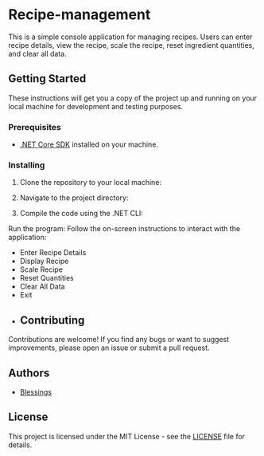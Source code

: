 # Recipe-management
This is a simple console application for managing recipes. Users can enter recipe details, view the recipe, scale the recipe, reset ingredient quantities, and clear all data.

## Getting Started

These instructions will get you a copy of the project up and running on your local machine for development and testing purposes.

### Prerequisites

- [.NET Core SDK](https://dotnet.microsoft.com/download) installed on your machine.

### Installing

1. Clone the repository to your local machine:


2. Navigate to the project directory:


3. Compile the code using the .NET CLI:

 Run the program:
 Follow the on-screen instructions to interact with the application:
   - Enter Recipe Details
   - Display Recipe
   - Scale Recipe
   - Reset Quantities
   - Clear All Data
   - Exit
   - ## Contributing

Contributions are welcome! If you find any bugs or want to suggest improvements, please open an issue or submit a pull request.

## Authors

- [Blessings](https://github.com/blessingstommy/Recipe-management/edit/main/README.md)

## License

This project is licensed under the MIT License - see the [LICENSE](LICENSE) file for details.

